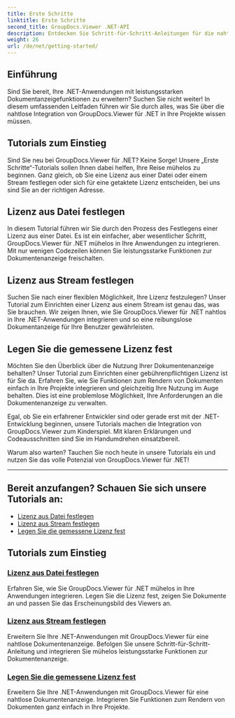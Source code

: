 ```yaml
---
title: Erste Schritte
linktitle: Erste Schritte
second_title: GroupDocs.Viewer .NET-API
description: Entdecken Sie Schritt-für-Schritt-Anleitungen für die nahtlose Integration von GroupDocs.Viewer für .NET in Ihre Anwendungen. Erfahren Sie, wie Sie Lizenzen festlegen und das Erscheinungsbild des Viewers anpassen.
weight: 26
url: /de/net/getting-started/
---
```


## Einführung

Sind Sie bereit, Ihre .NET-Anwendungen mit leistungsstarken Dokumentanzeigefunktionen zu erweitern? Suchen Sie nicht weiter! In diesem umfassenden Leitfaden führen wir Sie durch alles, was Sie über die nahtlose Integration von GroupDocs.Viewer für .NET in Ihre Projekte wissen müssen.

## Tutorials zum Einstieg

Sind Sie neu bei GroupDocs.Viewer für .NET? Keine Sorge! Unsere „Erste Schritte“-Tutorials sollen Ihnen dabei helfen, Ihre Reise mühelos zu beginnen. Ganz gleich, ob Sie eine Lizenz aus einer Datei oder einem Stream festlegen oder sich für eine getaktete Lizenz entscheiden, bei uns sind Sie an der richtigen Adresse.

## Lizenz aus Datei festlegen

In diesem Tutorial führen wir Sie durch den Prozess des Festlegens einer Lizenz aus einer Datei. Es ist ein einfacher, aber wesentlicher Schritt, GroupDocs.Viewer für .NET mühelos in Ihre Anwendungen zu integrieren. Mit nur wenigen Codezeilen können Sie leistungsstarke Funktionen zur Dokumentenanzeige freischalten.

## Lizenz aus Stream festlegen

Suchen Sie nach einer flexiblen Möglichkeit, Ihre Lizenz festzulegen? Unser Tutorial zum Einrichten einer Lizenz aus einem Stream ist genau das, was Sie brauchen. Wir zeigen Ihnen, wie Sie GroupDocs.Viewer für .NET nahtlos in Ihre .NET-Anwendungen integrieren und so eine reibungslose Dokumentanzeige für Ihre Benutzer gewährleisten.

## Legen Sie die gemessene Lizenz fest

Möchten Sie den Überblick über die Nutzung Ihrer Dokumentenanzeige behalten? Unser Tutorial zum Einrichten einer gebührenpflichtigen Lizenz ist für Sie da. Erfahren Sie, wie Sie Funktionen zum Rendern von Dokumenten einfach in Ihre Projekte integrieren und gleichzeitig Ihre Nutzung im Auge behalten. Dies ist eine problemlose Möglichkeit, Ihre Anforderungen an die Dokumentenanzeige zu verwalten.

Egal, ob Sie ein erfahrener Entwickler sind oder gerade erst mit der .NET-Entwicklung beginnen, unsere Tutorials machen die Integration von GroupDocs.Viewer zum Kinderspiel. Mit klaren Erklärungen und Codeausschnitten sind Sie im Handumdrehen einsatzbereit.

Warum also warten? Tauchen Sie noch heute in unsere Tutorials ein und nutzen Sie das volle Potenzial von GroupDocs.Viewer für .NET!

---

## Bereit anzufangen? Schauen Sie sich unsere Tutorials an:

- [Lizenz aus Datei festlegen](./set-license-from-file/)
- [Lizenz aus Stream festlegen](./set-license-from-stream/)
- [Legen Sie die gemessene Lizenz fest](./set-metered-license/)

## Tutorials zum Einstieg
### [Lizenz aus Datei festlegen](./set-license-from-file/)
Erfahren Sie, wie Sie GroupDocs.Viewer für .NET mühelos in Ihre Anwendungen integrieren. Legen Sie die Lizenz fest, zeigen Sie Dokumente an und passen Sie das Erscheinungsbild des Viewers an.
### [Lizenz aus Stream festlegen](./set-license-from-stream/)
Erweitern Sie Ihre .NET-Anwendungen mit GroupDocs.Viewer für eine nahtlose Dokumentenanzeige. Befolgen Sie unsere Schritt-für-Schritt-Anleitung und integrieren Sie mühelos leistungsstarke Funktionen zur Dokumentenanzeige.
### [Legen Sie die gemessene Lizenz fest](./set-metered-license/)
Erweitern Sie Ihre .NET-Anwendungen mit GroupDocs.Viewer für eine nahtlose Dokumentenanzeige. Integrieren Sie Funktionen zum Rendern von Dokumenten ganz einfach in Ihre Projekte.